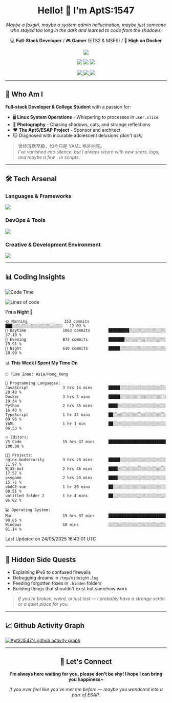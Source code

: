 <div align="center">
  <h1>Hello! 👋 I'm AptS:1547</h1>
  <p><em>Maybe a foxgirl, maybe a system admin hallucination, maybe just someone who stayed too long in the dark and learned to code from the shadows.</em></p>
  
  <p>
    💻 <strong>Full-Stack Developer</strong> / 🎮 <strong>Gamer</strong> (ETS2 & MSFS) / 🐋 <strong>High on Docker</strong>
  </p>
</div>

<div align="center">
  <p>
    <a href="https://github.com/AptS-1547">
      <img src="https://github-readme-stats.vercel.app/api?username=AptS-1547&show_icons=true&theme=transparent" />
    </a>
  </p>

  <p>
    <img src="https://komarev.com/ghpvc/?username=AptS-1547&color=blue&style=flat-square" />
    <img src="https://img.shields.io/github/followers/AptS-1547?style=flat-square" />
    <img src="https://img.shields.io/github/stars/AptS-1547?style=flat-square" />
  </p>

  <p>
    <a href="https://www.esaps.net/">
      <img src="https://img.shields.io/badge/website-4493f8?style=for-the-badge&logo=About.me&logoColor=white" />
    </a>
    <a href="https://wwwesaps.net/feed/">
      <img src="https://img.shields.io/badge/RSS-4493f8?style=for-the-badge&logo=rss&logoColor=white" />
    </a>
    <a href="mailto:apts-1547@esaps.net">
      <img src="https://img.shields.io/badge/Email-4493f8?style=for-the-badge&logo=gmail&logoColor=white" />
    </a>
  </p>
</div>

---

## 🦊 Who Am I

**Full-stack Developer & College Student** with a passion for:
- 🖥️ **Linux System Operations** - Whispering to processes in `user.slice`
- 📸 **Photography** - Chasing shadows, cats, and strange reflections  
- ❤️ **The AptS/ESAP Project** - Sponsor and architect
- 🐱 Diagnosed with incurable adolescent delusions *(don't ask)*

> 曾经沉默至极，如今只是 YAML 格外响亮。  
> *I've vanished into silence, but I always return with new scars, logs, and maybe a few `.sh` scripts.*

---

## 🛠️ Tech Arsenal

### **Languages & Frameworks**
<a href="https://skillicons.dev">
  <img src="https://skillicons.dev/icons?i=py,javascript,typescript,vue,nodejs,php,html,css,java,kotlin,go,cpp,rust,bash,tailwind" />
</a>

### **DevOps & Tools**
<a href="https://skillicons.dev">
  <img src="https://skillicons.dev/icons?i=docker,git,github,githubactions,jenkins,nginx,cloudflare,workers,grafana,prometheus,postgres,mysql,mongodb,redis" />
</a>

### **Creative & Development Environment**
<a href="https://skillicons.dev">
  <img src="https://skillicons.dev/icons?i=vscode,visualstudio,idea,androidstudio,blender,ps,pr,ae,au" />
</a>

---

## 📊 Coding Insights

<!--START_SECTION:waka-->
![Code Time](http://img.shields.io/badge/Code%20Time-518%20hrs%2059%20mins-blue)

![Lines of code](https://img.shields.io/badge/From%20Hello%20World%20I%27ve%20Written-626.1%20thousand%20lines%20of%20code-blue)

**I'm a Night 🦉** 

```text
🌞 Morning                353 commits         ███░░░░░░░░░░░░░░░░░░░░░░   12.09 % 
🌆 Daytime                1083 commits        █████████░░░░░░░░░░░░░░░░   37.10 % 
🌃 Evening                873 commits         ███████░░░░░░░░░░░░░░░░░░   29.91 % 
🌙 Night                  610 commits         █████░░░░░░░░░░░░░░░░░░░░   20.90 % 
```


📊 **This Week I Spent My Time On** 

```text
🕑︎ Time Zone: Asia/Hong_Kong

💬 Programming Languages: 
JavaScript               3 hrs 14 mins       █████░░░░░░░░░░░░░░░░░░░░   20.48 % 
Docker                   3 hrs 3 mins        █████░░░░░░░░░░░░░░░░░░░░   19.34 % 
Python                   2 hrs 35 mins       ████░░░░░░░░░░░░░░░░░░░░░   16.43 % 
TypeScript               1 hr 34 mins        ██░░░░░░░░░░░░░░░░░░░░░░░   09.96 % 
YAML                     1 hr 1 min          ██░░░░░░░░░░░░░░░░░░░░░░░   06.53 % 

🔥 Editors: 
VS Code                  15 hrs 47 mins      █████████████████████████   100.00 % 

🐱‍💻 Projects: 
nginx-modsecurity        3 hrs 28 mins       █████░░░░░░░░░░░░░░░░░░░░   21.97 % 
Bj35-bot                 2 hrs 46 mins       ████░░░░░░░░░░░░░░░░░░░░░   17.57 % 
psygame                  2 hrs 28 mins       ████░░░░░░░░░░░░░░░░░░░░░   15.71 % 
abdCE-vue                1 hr 20 mins        ██░░░░░░░░░░░░░░░░░░░░░░░   08.51 % 
untitled folder 2        1 hr 4 mins         ██░░░░░░░░░░░░░░░░░░░░░░░   06.82 % 

💻 Operating System: 
Mac                      15 hrs 37 mins      █████████████████████████   98.86 % 
Windows                  10 mins             ░░░░░░░░░░░░░░░░░░░░░░░░░   01.14 % 
```


 Last Updated on 24/05/2025 16:43:01 UTC
<!--END_SECTION:waka-->

---

## 🌙 Hidden Side Quests

- Explaining IPv6 to confused firewalls
- Debugging dreams in `/tmp/midnight.log`  
- Feeding forgotten foxes in `.hidden` folders
- Building things that shouldn't exist but somehow work

> *If you're broken, weird, or just lost — I probably have a strange script or a quiet place for you.*

---

## 📈 Github Activity Graph

[![AptS:1547's github activity graph](https://github-readme-activity-graph.vercel.app/graph?username=AptS-1547&theme=react-dark)](https://github.com/AptS-1547)

---

<div align="center">
  <h2>🤝 Let's Connect</h2>
  <p><strong>I'm always here waiting for you, please don't be shy! I hope I can bring you happiness~</strong></p>
  
  <em>If you ever feel like you've met me before — maybe you wandered into a part of ESAP.</em>
</div>
